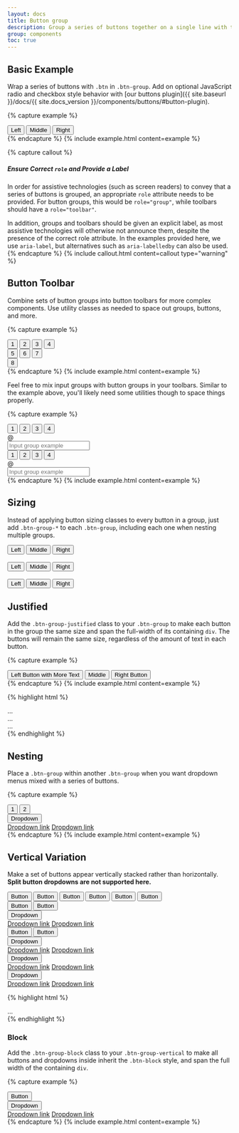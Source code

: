 ```yaml
---
layout: docs
title: Button group
description: Group a series of buttons together on a single line with the button group, and super-power them with JavaScript.
group: components
toc: true
---
```


## Basic Example

Wrap a series of buttons with `.btn` in `.btn-group`. Add on optional JavaScript radio and checkbox style behavior with [our buttons plugin]({{ site.baseurl }}/docs/{{ site.docs_version }}/components/buttons/#button-plugin).

{% capture example %}
<div class="btn-group" role="group" aria-label="Basic example">
  <button type="button" class="btn btn-blue">Left</button>
  <button type="button" class="btn btn-blue">Middle</button>
  <button type="button" class="btn btn-blue">Right</button>
</div>
{% endcapture %}
{% include example.html content=example %}

{% capture callout %}
##### Ensure Correct `role` and Provide a Label

In order for assistive technologies (such as screen readers) to convey that a series of buttons is grouped, an appropriate `role` attribute needs to be provided. For button groups, this would be `role="group"`, while toolbars should have a `role="toolbar"`.

In addition, groups and toolbars should be given an explicit label, as most assistive technologies will otherwise not announce them, despite the presence of the correct role attribute. In the examples provided here, we use `aria-label`, but alternatives such as `aria-labelledby` can also be used.
{% endcapture %}
{% include callout.html content=callout type="warning" %}

## Button Toolbar

Combine sets of button groups into button toolbars for more complex components. Use utility classes as needed to space out groups, buttons, and more.

{% capture example %}
<div class="btn-toolbar" role="toolbar" aria-label="Toolbar with button groups">
  <div class="btn-group mr-2" role="group" aria-label="First group">
    <button type="button" class="btn btn-blue">1</button>
    <button type="button" class="btn btn-blue">2</button>
    <button type="button" class="btn btn-blue">3</button>
    <button type="button" class="btn btn-blue">4</button>
  </div>
  <div class="btn-group mr-2" role="group" aria-label="Second group">
    <button type="button" class="btn btn-blue">5</button>
    <button type="button" class="btn btn-blue">6</button>
    <button type="button" class="btn btn-blue">7</button>
  </div>
  <div class="btn-group" role="group" aria-label="Third group">
    <button type="button" class="btn btn-blue">8</button>
  </div>
</div>
{% endcapture %}
{% include example.html content=example %}

Feel free to mix input groups with button groups in your toolbars. Similar to the example above, you'll likely need some utilities though to space things properly.

{% capture example %}
<div class="btn-toolbar mb-3" role="toolbar" aria-label="Toolbar with button groups">
  <div class="btn-group mr-2" role="group" aria-label="First group">
    <button type="button" class="btn btn-blue">1</button>
    <button type="button" class="btn btn-blue">2</button>
    <button type="button" class="btn btn-blue">3</button>
    <button type="button" class="btn btn-blue">4</button>
  </div>
  <div class="input-group">
    <div class="input-group-prepend">
      <div class="input-group-text" id="btnGroupAddon">@</div>
    </div>
    <input type="text" class="form-control" placeholder="Input group example" aria-label="Input group example" aria-describedby="btnGroupAddon">
  </div>
</div>

<div class="btn-toolbar justify-content-between" role="toolbar" aria-label="Toolbar with button groups">
  <div class="btn-group" role="group" aria-label="First group">
    <button type="button" class="btn btn-blue">1</button>
    <button type="button" class="btn btn-blue">2</button>
    <button type="button" class="btn btn-blue">3</button>
    <button type="button" class="btn btn-blue">4</button>
  </div>
  <div class="input-group">
    <div class="input-group-prepend">
      <div class="input-group-text" id="btnGroupAddon2">@</div>
    </div>
    <input type="text" class="form-control" placeholder="Input group example" aria-label="Input group example" aria-describedby="btnGroupAddon2">
  </div>
</div>
{% endcapture %}
{% include example.html content=example %}

## Sizing

Instead of applying button sizing classes to every button in a group, just add `.btn-group-*` to each `.btn-group`, including each one when nesting multiple groups.

<div class="bd-example">
  <div class="btn-group btn-group-lg" role="group" aria-label="Large button group">
    <button type="button" class="btn btn-blue">Left</button>
    <button type="button" class="btn btn-blue">Middle</button>
    <button type="button" class="btn btn-blue">Right</button>
  </div>
  <br>
  <div class="btn-group" role="group" aria-label="Default button group">
    <button type="button" class="btn btn-blue">Left</button>
    <button type="button" class="btn btn-blue">Middle</button>
    <button type="button" class="btn btn-blue">Right</button>
  </div>
  <br>
  <div class="btn-group btn-group-sm" role="group" aria-label="Small button group">
    <button type="button" class="btn btn-blue">Left</button>
    <button type="button" class="btn btn-blue">Middle</button>
    <button type="button" class="btn btn-blue">Right</button>
  </div>
</div>

## Justified

Add the `.btn-group-justified` class to your `.btn-group` to make each button in the group the same size and span the full-width of its containing `div`. The buttons will remain the same size, regardless of the amount of text in each button.

{% capture example %}
<div class="btn-group btn-group-justified" role="group" aria-label="Justified button group">
  <button type="button" class="btn btn-red">Left Button with More Text</button>
  <button type="button" class="btn btn-blue">Middle</button>
  <button type="button" class="btn btn-info">Right Button</button>
</div>
{% endcapture %}
{% include example.html content=example %}

{% highlight html %}
<div class="btn-group btn-group-lg" role="group" aria-label="...">...</div>
<div class="btn-group" role="group" aria-label="...">...</div>
<div class="btn-group btn-group-sm" role="group" aria-label="...">...</div>
{% endhighlight %}

## Nesting

Place a `.btn-group` within another `.btn-group` when you want dropdown menus mixed with a series of buttons.

{% capture example %}
<div class="btn-group" role="group" aria-label="Button group with nested dropdown">
  <button type="button" class="btn btn-blue">1</button>
  <button type="button" class="btn btn-blue">2</button>

  <div class="btn-group" role="group">
    <button id="btnGroupDrop1" type="button" class="btn btn-blue dropdown-toggle" data-toggle="dropdown" aria-haspopup="true" aria-expanded="false">
      Dropdown
    </button>
    <div class="dropdown-menu" aria-labelledby="btnGroupDrop1">
      <a class="dropdown-item" href="#">Dropdown link</a>
      <a class="dropdown-item" href="#">Dropdown link</a>
    </div>
  </div>
</div>
{% endcapture %}
{% include example.html content=example %}

## Vertical Variation

Make a set of buttons appear vertically stacked rather than horizontally. **Split button dropdowns are not supported here.**

<div class="bd-example">
  <div class="btn-group-vertical" role="group" aria-label="Vertical button group">
    <button type="button" class="btn btn-blue">Button</button>
    <button type="button" class="btn btn-blue">Button</button>
    <button type="button" class="btn btn-blue">Button</button>
    <button type="button" class="btn btn-blue">Button</button>
    <button type="button" class="btn btn-blue">Button</button>
    <button type="button" class="btn btn-blue">Button</button>
  </div>
</div>


<div class="bd-example">
  <div class="btn-group-vertical" role="group" aria-label="Vertical button group">
    <button type="button" class="btn btn-blue">Button</button>
    <button type="button" class="btn btn-blue">Button</button>
    <div class="btn-group" role="group">
      <button id="btnGroupVerticalDrop1" type="button" class="btn btn-blue dropdown-toggle" data-toggle="dropdown" aria-haspopup="true" aria-expanded="false">
        Dropdown
      </button>
      <div class="dropdown-menu" aria-labelledby="btnGroupVerticalDrop1">
        <a class="dropdown-item" href="#">Dropdown link</a>
        <a class="dropdown-item" href="#">Dropdown link</a>
      </div>
    </div>
    <button type="button" class="btn btn-blue">Button</button>
    <button type="button" class="btn btn-blue">Button</button>
    <div class="btn-group" role="group">
      <button id="btnGroupVerticalDrop2" type="button" class="btn btn-blue dropdown-toggle" data-toggle="dropdown" aria-haspopup="true" aria-expanded="false">
        Dropdown
      </button>
      <div class="dropdown-menu" aria-labelledby="btnGroupVerticalDrop2">
        <a class="dropdown-item" href="#">Dropdown link</a>
        <a class="dropdown-item" href="#">Dropdown link</a>
      </div>
    </div>
    <div class="btn-group" role="group">
      <button id="btnGroupVerticalDrop3" type="button" class="btn btn-blue dropdown-toggle" data-toggle="dropdown" aria-haspopup="true" aria-expanded="false">
        Dropdown
      </button>
      <div class="dropdown-menu" aria-labelledby="btnGroupVerticalDrop3">
        <a class="dropdown-item" href="#">Dropdown link</a>
        <a class="dropdown-item" href="#">Dropdown link</a>
      </div>
    </div>
    <div class="btn-group" role="group">
      <button id="btnGroupVerticalDrop4" type="button" class="btn btn-blue dropdown-toggle" data-toggle="dropdown" aria-haspopup="true" aria-expanded="false">
        Dropdown
      </button>
      <div class="dropdown-menu" aria-labelledby="btnGroupVerticalDrop4">
        <a class="dropdown-item" href="#">Dropdown link</a>
        <a class="dropdown-item" href="#">Dropdown link</a>
      </div>
    </div>
  </div>
</div>

{% highlight html %}
<div class="btn-group-vertical">
  ...
</div>
{% endhighlight %}

### Block

Add the `.btn-group-block` class to your `.btn-group-vertical` to make all buttons and dropdowns inside inherit the `.btn-block` style, and span the full width of the containing `div`.

{% capture example %}
<div class="btn-group-vertical btn-group-block" role="group" aria-label="Block button group" style="max-width: 500px;">
  <button type="button" class="btn btn-red">Button</button>
  <div class="btn-group" role="group">
    <button id="btnGroupVerticalDropBlock" type="button" class="btn btn-blue dropdown-toggle" data-toggle="dropdown" aria-haspopup="true" aria-expanded="false">Dropdown
    </button>
    <div class="dropdown-menu" aria-labelledby="btnGroupVerticalDropBlock">
      <a class="dropdown-item" href="#">Dropdown link</a>
      <a class="dropdown-item" href="#">Dropdown link</a>
    </div>
  </div>
</div>
{% endcapture %}
{% include example.html content=example %}
